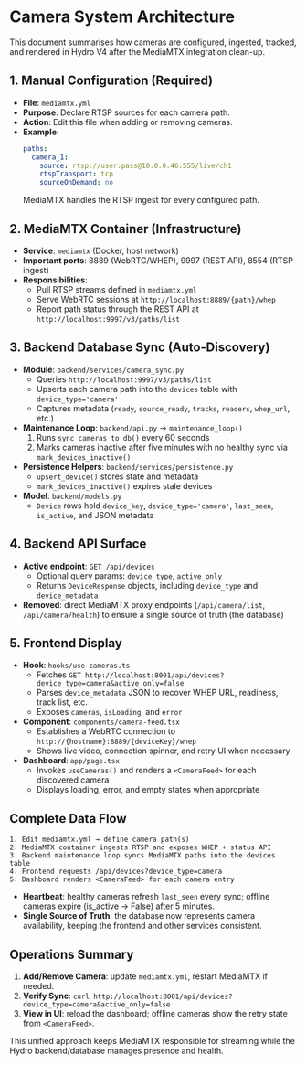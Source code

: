 # Camera System Architecture

This document summarises how cameras are configured, ingested, tracked, and rendered in Hydro V4 after the MediaMTX integration clean-up.

## 1. Manual Configuration (Required)
- **File**: `mediamtx.yml`
- **Purpose**: Declare RTSP sources for each camera path.
- **Action**: Edit this file when adding or removing cameras.
- **Example**:
  ```yaml
  paths:
    camera_1:
      source: rtsp://user:pass@10.0.0.46:555/live/ch1
      rtspTransport: tcp
      sourceOnDemand: no
  ```
  MediaMTX handles the RTSP ingest for every configured path.

## 2. MediaMTX Container (Infrastructure)
- **Service**: `mediamtx` (Docker, host network)
- **Important ports**: 8889 (WebRTC/WHEP), 9997 (REST API), 8554 (RTSP ingest)
- **Responsibilities**:
  - Pull RTSP streams defined in `mediamtx.yml`
  - Serve WebRTC sessions at `http://localhost:8889/{path}/whep`
  - Report path status through the REST API at `http://localhost:9997/v3/paths/list`

## 3. Backend Database Sync (Auto-Discovery)
- **Module**: `backend/services/camera_sync.py`
  - Queries `http://localhost:9997/v3/paths/list`
  - Upserts each camera path into the `devices` table with `device_type='camera'`
  - Captures metadata (`ready`, `source_ready`, `tracks`, `readers`, `whep_url`, etc.)
- **Maintenance Loop**: `backend/api.py` → `maintenance_loop()`
  1. Runs `sync_cameras_to_db()` every 60 seconds
  2. Marks cameras inactive after five minutes with no healthy sync via `mark_devices_inactive()`
- **Persistence Helpers**: `backend/services/persistence.py`
  - `upsert_device()` stores state and metadata
  - `mark_devices_inactive()` expires stale devices
- **Model**: `backend/models.py`
  - `Device` rows hold `device_key`, `device_type='camera'`, `last_seen`, `is_active`, and JSON metadata

## 4. Backend API Surface
- **Active endpoint**: `GET /api/devices`
  - Optional query params: `device_type`, `active_only`
  - Returns `DeviceResponse` objects, including `device_type` and `device_metadata`
- **Removed**: direct MediaMTX proxy endpoints (`/api/camera/list`, `/api/camera/health`) to ensure a single source of truth (the database)

## 5. Frontend Display
- **Hook**: `hooks/use-cameras.ts`
  - Fetches `GET http://localhost:8001/api/devices?device_type=camera&active_only=false`
  - Parses `device_metadata` JSON to recover WHEP URL, readiness, track list, etc.
  - Exposes `cameras`, `isLoading`, and `error`
- **Component**: `components/camera-feed.tsx`
  - Establishes a WebRTC connection to `http://{hostname}:8889/{deviceKey}/whep`
  - Shows live video, connection spinner, and retry UI when necessary
- **Dashboard**: `app/page.tsx`
  - Invokes `useCameras()` and renders a `<CameraFeed>` for each discovered camera
  - Displays loading, error, and empty states when appropriate

## Complete Data Flow
```
1. Edit mediamtx.yml → define camera path(s)
2. MediaMTX container ingests RTSP and exposes WHEP + status API
3. Backend maintenance loop syncs MediaMTX paths into the devices table
4. Frontend requests /api/devices?device_type=camera
5. Dashboard renders <CameraFeed> for each camera entry
```
- **Heartbeat**: healthy cameras refresh `last_seen` every sync; offline cameras expire (is_active → False) after 5 minutes.
- **Single Source of Truth**: the database now represents camera availability, keeping the frontend and other services consistent.

## Operations Summary
1. **Add/Remove Camera**: update `mediamtx.yml`, restart MediaMTX if needed.
2. **Verify Sync**: `curl http://localhost:8001/api/devices?device_type=camera&active_only=false`
3. **View in UI**: reload the dashboard; offline cameras show the retry state from `<CameraFeed>`.

This unified approach keeps MediaMTX responsible for streaming while the Hydro backend/database manages presence and health.
